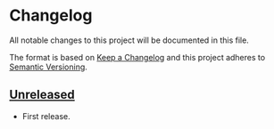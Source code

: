 # Changelog
All notable changes to this project will be documented in this file.

The format is based on [Keep a Changelog](http://keepachangelog.com/en/1.0.0/) and this project adheres to [Semantic Versioning](http://semver.org/spec/v2.0.0.html).

## [Unreleased]

- First release.

[Unreleased]: https://github.com/python-ffmpegio/python-ffmpegio-plugin-downloader/compare/v0.1.0...HEAD
[v0.1.0]: https://github.com/python-ffmpegio/python-ffmpegio-plugin-downloader/compare/e8a76df6c187d07467b7ac2e2b9ad069befb886d...v0.1.0
